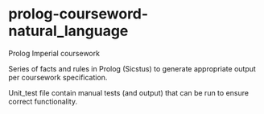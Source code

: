 # prolog-courseword-natural_language
Prolog Imperial coursework

Series of facts and rules in Prolog (Sicstus) to generate appropriate output per coursework specification.

Unit_test file contain manual tests (and output) that can be run to ensure correct functionality.
